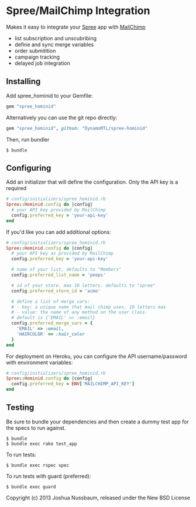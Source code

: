 Spree/MailChimp Integration
============

Makes it easy to integrate your [Spree](http://spreecommerce.com) app with [MailChimp](www.mailchimp.com)

- list subscription and unscubribing
- define and sync merge variables
- order submitition
- campaign tracking
- delayed job integration

Installing
-----------

Add spree_hominid to your Gemfile:

```ruby
gem "spree_hominid"
```

Alternatively you can use the git repo directly:

```ruby
gem "spree_hominid", github: "DynamoMTL/spree-hominid"
```

Then, run bundler

    $ bundle


Configuring
----------

Add an initializer that will define the configuration. Only the API key is a required

```ruby
# config/initializers/spree_hominid.rb
Spree::Hominid.config do |config|
  # your API key provided by MailChimp
  config.preferred_key = 'your-api-key'
end
```

If you'd like you can add additional options:

```ruby
# config/initializers/spree_hominid.rb
Spree::Hominid.config do |config|
  # your API key as provided by MailChimp
  config.preferred_key = 'your-api-key'

  # name of your list, defaults to "Members"
  config.preferred_list_name = 'peeps'

  # id of your store. max 10 letters. defaults to "spree"
  config.preferred_store_id = 'acme'

  # define a list of merge vars:
  # - key: a unique name that mail chimp uses. 10 letters max
  # - value: the name of any method on the user class.
  # default is {'EMAIL' => :email}
  config.preferred_merge_vars = {
    'EMAIL' => :email,
    'HAIRCOLOR' => :hair_color
  }
end
```

For deployment on Heroku, you can configure the API username/password with environment variables:

```ruby
# config/initializers/spree_hominid.rb
Spree::Hominid.config do |config|
  config.preferred_key = ENV['MAILCHIMP_API_KEY']
end
```

Testing
-------

Be sure to bundle your dependencies and then create a dummy test app for the specs to run against.

    $ bundle
    $ bundle exec rake test_app

To run tests:

    $ bundle exec rspec spec

To run tests with guard (preferred):

    $ bundle exec guard

Copyright (c) 2013 Joshua Nussbaum, released under the New BSD License
